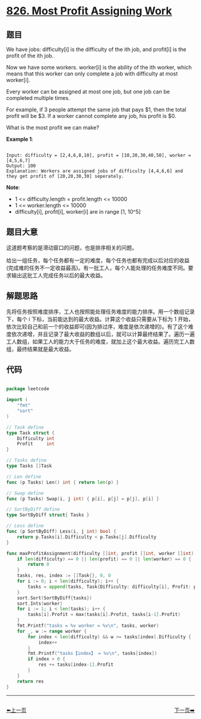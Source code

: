 # [826. Most Profit Assigning Work](https://leetcode.com/problems/most-profit-assigning-work/)

## 题目

We have jobs: difficulty[i] is the difficulty of the ith job, and profit[i] is the profit of the ith job. 

Now we have some workers. worker[i] is the ability of the ith worker, which means that this worker can only complete a job with difficulty at most worker[i]. 

Every worker can be assigned at most one job, but one job can be completed multiple times.

For example, if 3 people attempt the same job that pays $1, then the total profit will be $3.  If a worker cannot complete any job, his profit is $0.

What is the most profit we can make?


**Example 1**:


```

Input: difficulty = [2,4,6,8,10], profit = [10,20,30,40,50], worker = [4,5,6,7]
Output: 100 
Explanation: Workers are assigned jobs of difficulty [4,4,6,6] and they get profit of [20,20,30,30] seperately.

```

**Note**:

- 1 <= difficulty.length = profit.length <= 10000
- 1 <= worker.length <= 10000
- difficulty[i], profit[i], worker[i]  are in range [1, 10^5]


## 题目大意

这道题考察的是滑动窗口的问题，也是排序相关的问题。

给出一组任务，每个任务都有一定的难度，每个任务也都有完成以后对应的收益(完成难的任务不一定收益最高)。有一批工人，每个人能处理的任务难度不同。要求输出这批工人完成任务以后的最大收益。

## 解题思路

先将任务按照难度排序，工人也按照能处理任务难度的能力排序。用一个数组记录下，每个 i 下标，当前能达到的最大收益。计算这个收益只需要从下标为 1 开始，依次比较自己和前一个的收益即可(因为排过序，难度是依次递增的)。有了这个难度依次递增，并且记录了最大收益的数组以后，就可以计算最终结果了。遍历一遍工人数组，如果工人的能力大于任务的难度，就加上这个最大收益。遍历完工人数组，最终结果就是最大收益。




## 代码

```go

package leetcode

import (
	"fmt"
	"sort"
)

// Task define
type Task struct {
	Difficulty int
	Profit     int
}

// Tasks define
type Tasks []Task

// Len define
func (p Tasks) Len() int { return len(p) }

// Swap define
func (p Tasks) Swap(i, j int) { p[i], p[j] = p[j], p[i] }

// SortByDiff define
type SortByDiff struct{ Tasks }

// Less define
func (p SortByDiff) Less(i, j int) bool {
	return p.Tasks[i].Difficulty < p.Tasks[j].Difficulty
}

func maxProfitAssignment(difficulty []int, profit []int, worker []int) int {
	if len(difficulty) == 0 || len(profit) == 0 || len(worker) == 0 {
		return 0
	}
	tasks, res, index := []Task{}, 0, 0
	for i := 0; i < len(difficulty); i++ {
		tasks = append(tasks, Task{Difficulty: difficulty[i], Profit: profit[i]})
	}
	sort.Sort(SortByDiff{tasks})
	sort.Ints(worker)
	for i := 1; i < len(tasks); i++ {
		tasks[i].Profit = max(tasks[i].Profit, tasks[i-1].Profit)
	}
	fmt.Printf("tasks = %v worker = %v\n", tasks, worker)
	for _, w := range worker {
		for index < len(difficulty) && w >= tasks[index].Difficulty {
			index++
		}
		fmt.Printf("tasks【index】 = %v\n", tasks[index])
		if index > 0 {
			res += tasks[index-1].Profit
		}
	}
	return res
}

```


----------------------------------------------
<div style="display: flex;justify-content: space-between;align-items: center;">
<p><a href="https://books.halfrost.com/leetcode/ChapterFour/0800~0899/0823.Binary-Trees-With-Factors/">⬅️上一页</a></p>
<p><a href="https://books.halfrost.com/leetcode/ChapterFour/0800~0899/0828.Count-Unique-Characters-of-All-Substrings-of-a-Given-String/">下一页➡️</a></p>
</div>
